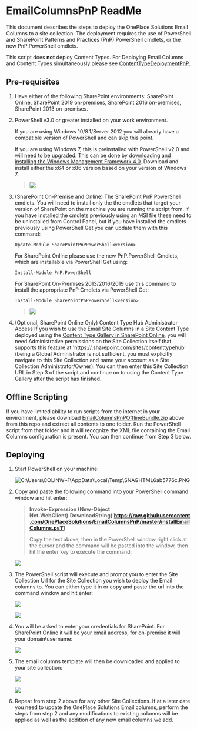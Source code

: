 # EmailColumnsPnP ReadMe

This document describes the steps to deploy the OnePlace Solutions Email Columns
to a site collection. The deployment requires the use of PowerShell and
SharePoint Patterns and Practices (PnP) PowerShell cmdlets, or the new PnP.PowerShell cmdlets.

This script does **not** deploy Content Types. For Deploying Email Columns and Content Types simultaneously please see [ContentTypeDeploymentPnP](https://github.com/OnePlaceSolutions/ContentTypeDeploymentPnP).

## Pre-requisites

1.  Have either of the following SharePoint environments: SharePoint Online, SharePoint 2019 on-premises, SharePoint 2016 on-premises, SharePoint 2013 on-premises.

2.  PowerShell v3.0 or greater installed on your work environment. 

    If you are using Windows 10/8.1/Server 2012 you will already have a compatible version of PowerShell and can skip this point.
    
    If you are using Windows 7, this is preinstalled with PowerShell v2.0 and will need to be  upgraded. This can be done by [downloading and installing the Windows Management Framework 4.0](https://www.microsoft.com/en-au/download/details.aspx?id=40855). Download and install either the x64 or x86 version based on your version of Windows 7.

    > ![](./README-Images/image1.png)

3.  (SharePoint On-Premise and Online) The SharePoint PnP PowerShell cmdlets. 
    You will need to install only the the cmdlets that target your version of SharePoint on the machine you are running the script from. If you have installed the cmdlets previously using an MSI file these need to be uninstalled from Control Panel, but if you have installed the cmdlets previously using PowerShell Get you can update them with this command:
    ```
    Update-Module SharePointPnPPowerShell<version>
    ```
    
    For SharePoint Online please use the new PnP.PowerShell Cmdlets, which are installable via PowerShell Get using:
    ```
    Install-Module PnP.PowerShell
    ```
    
    For SharePoint On-Premises 2013/2016/2019 use this command to install the appropriate PnP Cmdlets via PowerShell Get:
    ```
    Install-Module SharePointPnPPowerShell<version>
    ```
    > ![](./README-Images/installPnP.png)

<!--4.  (Optional, SharePoint Online Only) (Multi-Tenant supported) [The latest PnP.PowerShell](https://pnp.github.io/powershell/articles/installation.html) installed on the machine you are running the script from. You can run the below command in PowerShell (as Administrator) to install it. 

    Install new PnP.PowerShell Cmdlets:
    ```
    Install-Module -Name "PnP.PowerShell"
    ```
    Note that you will need to ensure you have uninstalled any previous 'Classic' PnP Cmdlets prior to installing this. If you have installed the cmdlets previously using an MSI file these need to be uninstalled from Control Panel, but if you have installed the cmdlets previously using PowerShell Get you can uninstall them with this command (as Administrator):

    ```
    Uninstall-Module 'SharePointPnPPowerShellOnline'
    ```
    
    *PnP Management Shell access does not need to be granted for this script, as it is operating in 'single site mode'.*
    -->
4.  (Optional, SharePoint Online Only) Content Type Hub Administrator Access
    If you wish to use the Email Site Columns in a Site Content Type deployed using the [Content Type Gallery in SharePoint Online](https://docs.microsoft.com/en-us/sharepoint/create-customize-content-type), you will need Administrative permissions on the Site Collection itself that supports this feature at 'https://<yourTenant>.sharepoint.com/sites/contenttypehub' (being a Global Administrator is not sufficient, you must explicitly navigate to this Site Collection and name your account as a Site Collection Administrator/Owner). You can then enter this Site Collection URL in Step 3 of the script and continue on to using the Content Type Gallery after the script has finished.

## Offline Scripting

If you have limited ability to run scripts from the internet in your environment, please download  [EmailColumnsPnPOfflineBundle.zip](https://github.com/OnePlaceSolutions/EmailColumnsPnP/raw/master/EmailColumnsPnPOfflineBundle.zip) above from this repo and extract all contents to one folder. Run the PowerShell script from that folder and it will recognize the XML file containing the Email Columns configuration is present. You can then continue from Step 3 below.

## Deploying


1.  Start PowerShell on your machine:

    ![C:\\Users\\COLINW\~1\\AppData\\Local\\Temp\\SNAGHTML6ab5776c.PNG](./README-Images/image4.png)

2.  Copy and paste the following command into your PowerShell command
    window and hit enter:

    > **Invoke-Expression (New-Object
    > Net.WebClient).DownloadString(‘https://raw.githubusercontent.com/OnePlaceSolutions/EmailColumnsPnP/master/installEmailColumns.ps1’)**
    >
    > Copy the text above, then in the PowerShell window right click at the
    > cursor and the command will be pasted into the window, then hit the
    > enter key to execute the command:

    ![](./README-Images/image5.png)

3.  The PowerShell script will execute and prompt you to enter the Site
    Collection Url for the Site Collection you wish to deploy the Email
    columns to. You can either type it in or copy and paste the url into
    the command window and hit enter:

    ![](./README-Images/image6.png)

    ![](./README-Images/image7.png)

4.  You will be asked to enter your credentials for SharePoint. For
    SharePoint Online it will be your email address, for on-premise it
    will your domain\\username:

    ![](./README-Images/image8.png)

5.  The email columns template will then be downloaded and applied to
    your site collection:

    ![](./README-Images/image9.png)

    ![](./README-Images/image10.png)

6.  Repeat from step 2 above for any other Site Collections. If at a
    later date you need to update the OnePlace Solutions Email columns,
    perform the steps from step 2 and any modifications to existing
    columns will be applied as well as the addition of any new email
    columns we add.


